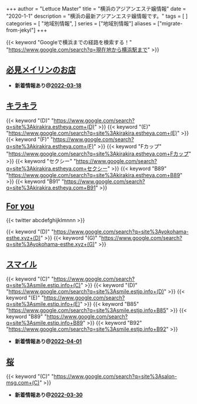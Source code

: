 +++
author = "Lettuce Master"
title = "横浜のアジアンエステ嬢情報"
date = "2020-1-1"
description = "横浜の最新アジアンエステ嬢情報です。"
tags = [
]
categories = [
    "地域別情報",
]
series = ["地域別情報"]
aliases = ["migrate-from-jekyl"]
+++

{{< keyword "Googleで横浜までの経路を検索する！" "https://www.google.com/search?q=現在地から横浜駅まで" >}}

## [必見メイリンのお店](http://mei.pupu.jp/)


- **新着情報あり@[2022-03-18](/post/2022-03-18)**
## [キラキラ](http://kirakira.estheya.com/)
{{< keyword "(D)" "https://www.google.com/search?q=site%3Akirakira.estheya.com+(D)" >}} {{< keyword "(E)" "https://www.google.com/search?q=site%3Akirakira.estheya.com+(E)" >}} {{< keyword "(F)" "https://www.google.com/search?q=site%3Akirakira.estheya.com+(F)" >}} {{< keyword "Fカップ" "https://www.google.com/search?q=site%3Akirakira.estheya.com+Fカップ" >}} {{< keyword "セクシー" "https://www.google.com/search?q=site%3Akirakira.estheya.com+セクシー" >}} {{< keyword "B89" "https://www.google.com/search?q=site%3Akirakira.estheya.com+B89" >}} {{< keyword "B91" "https://www.google.com/search?q=site%3Akirakira.estheya.com+B91" >}} 

## [For you](https://yokohama-esthe.xyz/)


{{< twitter abcdefghijklmnnn >}}

{{< keyword "(D)" "https://www.google.com/search?q=site%3Ayokohama-esthe.xyz+(D)" >}} {{< keyword "(G)" "https://www.google.com/search?q=site%3Ayokohama-esthe.xyz+(G)" >}} 

## [スマイル](https://smile.estjp.info/)
{{< keyword "(C)" "https://www.google.com/search?q=site%3Asmile.estjp.info+(C)" >}} {{< keyword "(D)" "https://www.google.com/search?q=site%3Asmile.estjp.info+(D)" >}} {{< keyword "(E)" "https://www.google.com/search?q=site%3Asmile.estjp.info+(E)" >}} {{< keyword "B85" "https://www.google.com/search?q=site%3Asmile.estjp.info+B85" >}} {{< keyword "B89" "https://www.google.com/search?q=site%3Asmile.estjp.info+B89" >}} {{< keyword "B92" "https://www.google.com/search?q=site%3Asmile.estjp.info+B92" >}} 

- **新着情報あり@[2022-04-01](/post/2022-04-01)**
## [桜](http://salon-msg.com/)
{{< keyword "(C)" "https://www.google.com/search?q=site%3Asalon-msg.com+(C)" >}} 

- **新着情報あり@[2022-03-30](/post/2022-03-30)**
